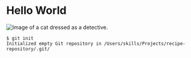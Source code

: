# Hello World
![Image of a cat dressed as a detective.](https://octodex.github.com/images/privateinvestocat.jpg)
```
$ git init
Initialized empty Git repository in /Users/skills/Projects/recipe-repository/.git/
```
